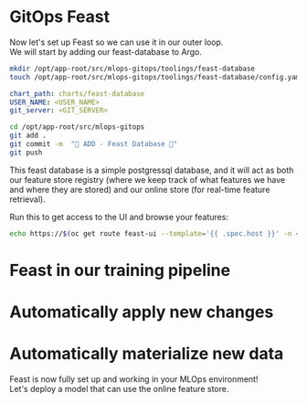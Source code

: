 # GitOps Feast

Now let's set up Feast so we can use it in our outer loop.  
We will start by adding our feast-database to Argo.  

```bash
mkdir /opt/app-root/src/mlops-gitops/toolings/feast-database
touch /opt/app-root/src/mlops-gitops/toolings/feast-database/config.yaml
```

```yaml
chart_path: charts/feast-database
USER_NAME: <USER_NAME>
git_server: <GIT_SERVER>
```

```bash
cd /opt/app-root/src/mlops-gitops
git add .
git commit -m  "🍕 ADD - Feast Database 🍕"
git push
```

This feast database is a simple postgressql database, and it will act as both our feature store registry (where we keep track of what features we have and where they are stored) and our online store (for real-time feature retrieval).  

Run this to get access to the UI and browse your features:
```bash
echo https://$(oc get route feast-ui --template='{{ .spec.host }}' -n <USER_NAME>-mlops)
```

# Feast in our training pipeline


# Automatically apply new changes


# Automatically materialize new data


Feast is now fully set up and working in your MLOps environment!  
Let's deploy a model that can use the online feature store.